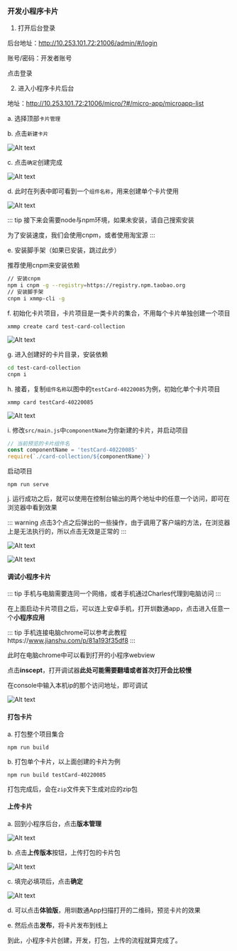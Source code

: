 ### 开发小程序卡片

1. 打开后台登录

后台地址：http://10.253.101.72:21006/admin/#/login

账号/密码：开发者账号

点击登录

2. 进入小程序卡片后台

地址：http://10.253.101.72:21006/micro/?#/micro-app/microapp-list

a. 选择顶部`卡片管理`

b. 点击`新建卡片`

![Alt text](http://file.iming.work/4c38737468694f21af99.png)

c. 点击`确定`创建完成

![Alt text](http://file.iming.work/ceb4bd88c983f204ae09.png)

d. 此时在列表中即可看到一个`组件名称`，用来创建单个卡片使用

![Alt text](http://file.iming.work/2a6d9d720c7203e82cea.png)

::: tip 
接下来会需要node与npm环境，如果未安装，请自己搜索安装 

为了安装速度，我们会使用cnpm，或者使用淘宝源 
:::

e. 安装脚手架（如果已安装，跳过此步）

推荐使用cnpm来安装依赖

```bash
// 安装cnpm
npm i cnpm -g --registry=https://registry.npm.taobao.org
// 安装脚手架
cnpm i xmmp-cli -g
```

f. 初始化卡片项目，卡片项目是一类卡片的集合，不用每个卡片单独创建一个项目
```
xmmp create card test-card-collection
```

![Alt text](http://file.iming.work/cf1993281bfe2af0d214.png)

g. 进入创建好的卡片目录，安装依赖
```bash
cd test-card-collection
cnpm i
```

h. 接着，复制`组件名称`以图中的`testCard-40220085`为例，初始化单个卡片项目

```
xmmp card testCard-40220085
```

![Alt text](http://file.iming.work/d0f195767eb204c9bcb6.png)


i. 修改`src/main.js`中`componentName`为你新建的卡片，并启动项目

```js
// 当前预览的卡片组件名
const componentName = 'testCard-40220085'
require(`./card-collection/${componentName}`)
```

启动项目

```
npm run serve
```

j. 运行成功之后，就可以使用在控制台输出的两个地址中的任意一个访问，即可在浏览器中看到效果

::: warning 
点击3个点之后弹出的一些操作，由于调用了客户端的方法，在浏览器上是无法执行的，所以点击无效是正常的 
:::

![Alt text](http://file.iming.work/f29a492d38e7dbf96440.png)


![Alt text](http://file.iming.work/6dba188bf81a66452f79.png)


#### 调试小程序卡片

::: tip 
手机与电脑需要连同一个网络，或者手机通过Charles代理到电脑访问 
:::


在上面启动卡片项目之后，可以连上安卓手机，打开圳数通app，点击进入任意一个**小程序应用**

::: tip 
手机连接电脑chrome可以参考此教程https://www.jianshu.com/p/81a193f35df8 
:::

此时在电脑chrome中可以看到打开的小程序webview

点击**inscept**，打开调试器**此处可能需要翻墙或者首次打开会比较慢**

在console中输入本机ip的那个访问地址，即可调试

![Alt text](http://file.iming.work/9e8c6a78663f1f76a896.png)


#### 打包卡片

a. 打包整个项目集合

```
npm run build
```

b. 打包单个卡片，以上面创建的卡片为例

```
npm run build testCard-40220085
```

打包完成后，会在`zip`文件夹下生成对应的zip包

#### 上传卡片

a. 回到小程序后台，点击**版本管理**

![Alt text](http://file.iming.work/fd033be8c0589796ea54.png)


b. 点击**上传版本**按钮，上传打包的卡片包

![Alt text](http://file.iming.work/a092827ddc04bf108f9d.png)

c. 填完必填项后，点击**确定**

![Alt text](http://file.iming.work/96cc23333341faa009e0.png)

d. 可以点击**体验版**，用圳数通App扫描打开的二维码，预览卡片的效果

e. 然后点击**发布**，将卡片发布到线上

到此，小程序卡片创建，开发，打包，上传的流程就算完成了。
